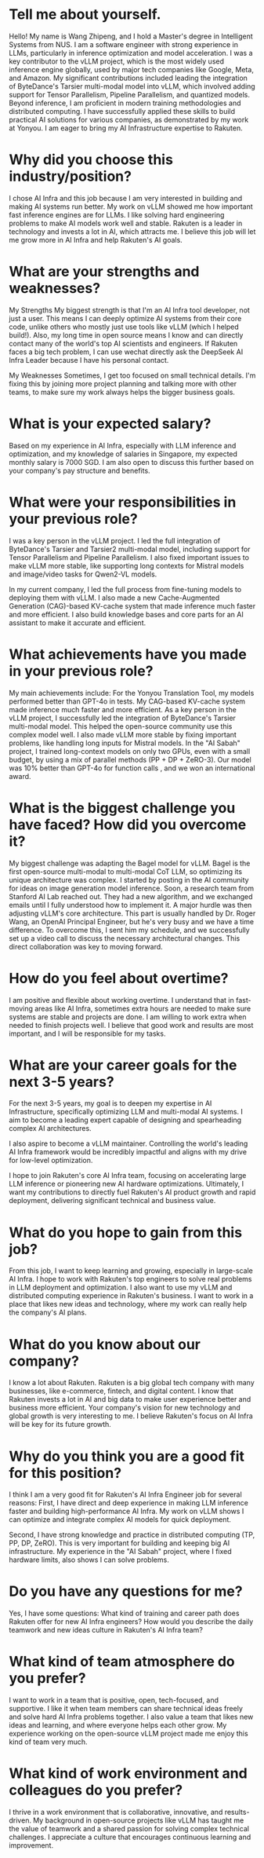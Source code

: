# Tell me about yourself.

Hello! My name is Wang Zhipeng, and I hold a Master's degree in Intelligent Systems from NUS. I am a software engineer with strong experience in LLMs, particularly in inference optimization and model acceleration. I was a key contributor to the vLLM project, which is the most widely used inference engine globally, used by major tech companies like Google, Meta, and Amazon. My significant contributions included leading the integration of ByteDance's Tarsier multi-modal model into vLLM, which involved adding support for Tensor Parallelism, Pipeline Parallelism, and quantized models. Beyond inference, I am proficient in modern training methodologies and distributed computing. I have successfully applied these skills to build practical AI solutions for various companies, as demonstrated by my work at Yonyou. I am eager to bring my AI Infrastructure expertise to Rakuten.

# Why did you choose this industry/position?

I chose AI Infra and this job because I am very interested in building and making AI systems run better. My work on vLLM  showed me how important fast inference engines are for LLMs. I like solving hard engineering problems to make AI models work well and stable. Rakuten is a leader in technology and invests a lot in AI, which attracts me. I believe this job will let me grow more in AI Infra and help Rakuten's AI goals.

# What are your strengths and weaknesses?

My Strengths
My biggest strength is that I'm an AI Infra tool developer, not just a user. This means I can deeply optimize AI systems from their core code, unlike others who mostly just use tools like vLLM (which I helped build!). Also, my long time in open source means I know and can directly contact many of the world's top AI scientists and engineers. If Rakuten faces a big tech problem, I can use wechat directly ask the DeepSeek AI Infra Leader because I have his personal contact.

My Weaknesses
Sometimes, I get too focused on small technical details. I'm fixing this by joining more project planning and talking more with other teams, to make sure my work always helps the bigger business goals.

# What is your expected salary?

Based on my experience in AI Infra, especially with LLM inference and optimization, and my knowledge of salaries in Singapore, my expected monthly salary is 7000 SGD. I am also open to discuss this further based on your company's pay structure and benefits.

# What were your responsibilities in your previous role?

 I was a key person in the vLLM project. I led the full integration of ByteDance's Tarsier and Tarsier2 multi-modal model, including support for Tensor Parallelism and Pipeline Parallelism. I also fixed important issues to make vLLM more stable, like supporting long contexts for Mistral models and image/video tasks for Qwen2-VL models.

 In my current company, I led the full process from fine-tuning models to deploying them with vLLM. I also made a new Cache-Augmented Generation (CAG)-based KV-cache system that made inference much faster and more efficient. I also build knowledge bases and core parts for an AI assistant to make it accurate and efficient.

# What achievements have you made in your previous role?

My main achievements include:
For the Yonyou Translation Tool, my models performed better than GPT-4o in tests. My CAG-based KV-cache system made inference much faster and more efficient.
As a key person in the vLLM project, I successfully led the integration of ByteDance's Tarsier multi-modal model. This helped the open-source community use this complex model well. I also made vLLM more stable by fixing important problems, like handling long inputs for Mistral models.
In the "AI Sabah" project, I trained long-context models on only two GPUs, even with a small budget, by using a mix of parallel methods (PP + DP + ZeRO-3). Our model was 10% better than GPT-4o for function calls , and we won an international award.

# What is the biggest challenge you have faced? How did you overcome it?

My biggest challenge was adapting the Bagel model for vLLM. Bagel is the first open-source multi-modal to multi-modal CoT LLM, so optimizing its unique architecture was complex.
I started by posting in the AI community for ideas on image generation model inference. Soon, a research team from Stanford AI Lab reached out. They had a new algorithm, and we exchanged emails until I fully understood how to implement it.
A major hurdle was then adjusting vLLM's core architecture. This part is usually handled by Dr. Roger Wang, an OpenAI Principal Engineer, but he's very busy and we have a time difference. To overcome this, I sent him my schedule, and we successfully set up a video call to discuss the necessary architectural changes. This direct collaboration was key to moving forward.

# How do you feel about overtime?

I am positive and flexible about working overtime. I understand that in fast-moving areas like AI Infra, sometimes extra hours are needed to make sure systems are stable and projects are done. I am willing to work extra when needed to finish projects well. I believe that good work and results are most important, and I will be responsible for my tasks.

# What are your career goals for the next 3-5 years?

For the next 3-5 years, my goal is to deepen my expertise in AI Infrastructure, specifically optimizing LLM and multi-modal AI systems. I aim to become a leading expert capable of designing and spearheading complex AI architectures.

I also aspire to become a vLLM maintainer. Controlling the world's leading AI Infra framework would be incredibly impactful and aligns with my drive for low-level optimization.

I hope to join Rakuten's core AI Infra team, focusing on accelerating large LLM inference or pioneering new AI hardware optimizations. Ultimately, I want my contributions to directly fuel Rakuten's AI product growth and rapid deployment, delivering significant technical and business value.

# What do you hope to gain from this job?

From this job, I want to keep learning and growing, especially in large-scale AI Infra. I hope to work with Rakuten's top engineers to solve real problems in LLM deployment and optimization. I also want to use my vLLM and distributed computing experience in Rakuten's business. I want to work in a place that likes new ideas and technology, where my work can really help the company's AI plans.

# What do you know about our company?

I know a lot about Rakuten. Rakuten is a big global tech company with many businesses, like e-commerce, fintech, and digital content. I know that Rakuten invests a lot in AI and big data to make user experience better and business more efficient. Your company's vision for new technology and global growth is very interesting to me. I believe Rakuten's focus on AI Infra will be key for its future growth.

# Why do you think you are a good fit for this position?

I think I am a very good fit for Rakuten's AI Infra Engineer job for several reasons:
First, I have direct and deep experience in making LLM inference faster and building high-performance AI Infra. My work on vLLM shows I can optimize and integrate complex AI models for quick deployment.

Second, I have strong knowledge and practice in distributed computing (TP, PP, DP, ZeRO). This is very important for building and keeping big AI infrastructure. My experience in the "AI Sabah" project, where I fixed hardware limits, also shows I can solve problems.

# Do you have any questions for me?

Yes, I have some questions:
What kind of training and career path does Rakuten offer for new AI Infra engineers?
How would you describe the daily teamwork and new ideas culture in Rakuten's AI Infra team?

# What kind of team atmosphere do you prefer?

I want to work in a team that is positive, open, tech-focused, and supportive. I like it when team members can share technical ideas freely and solve hard AI Infra problems together. I also value a team that likes new ideas and learning, and where everyone helps each other grow. My experience working on the open-source vLLM project made me enjoy this kind of team very much.

# What kind of work environment and colleagues do you prefer?
I thrive in a work environment that is collaborative, innovative, and results-driven. My background in open-source projects like vLLM has taught me the value of teamwork and a shared passion for solving complex technical challenges. I appreciate a culture that encourages continuous learning and improvement.